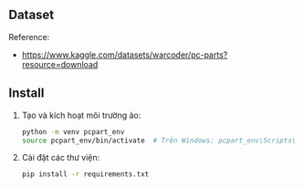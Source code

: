## Dataset

Reference:

- https://www.kaggle.com/datasets/warcoder/pc-parts?resource=download

## Install

1. Tạo và kích hoạt môi trường ảo:

   ```bash
   python -m venv pcpart_env
   source pcpart_env/bin/activate  # Trên Windows: pcpart_env\Scripts\activate
   ```

2. Cài đặt các thư viện:
   ```bash
   pip install -r requirements.txt
   ```
